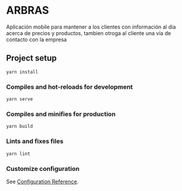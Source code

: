# ARBRAS

Aplicación mobile para mantener a los clientes con información al dia acerca de precios y productos, tambien otroga al cliente una vía de contacto con la empresa

## Project setup
```
yarn install
```

### Compiles and hot-reloads for development
```
yarn serve
```

### Compiles and minifies for production
```
yarn build
```

### Lints and fixes files
```
yarn lint
```

### Customize configuration
See [Configuration Reference](https://cli.vuejs.org/config/).
